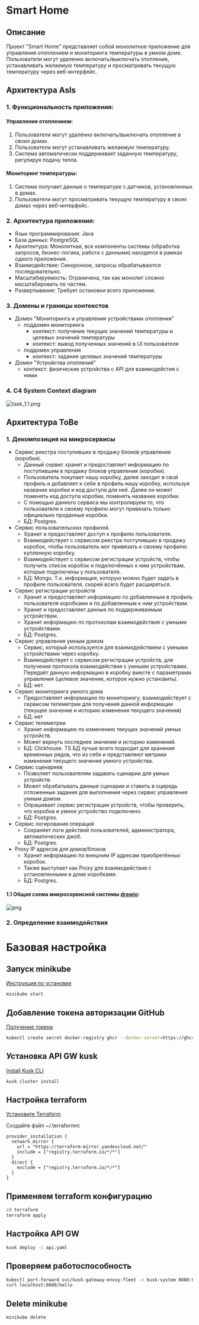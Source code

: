 # Smart Home

## Описание

Проект "Smart Home" представляет собой монолитное приложение для управления отоплением и мониторинга температуры в умном доме. Пользователи
могут удаленно включать/выключать отопление, устанавливать желаемую температуру и просматривать текущую температуру через веб-интерфейс.

## Архитектура AsIs

### 1. Функциональность приложения:

#### Управление отоплением:
1. Пользователи могут удалённо включать/выключать отопление в своих домах.
2. Пользователи могут устанавливать желаемую температуру.
3. Система автоматически поддерживает заданную температуру, регулируя подачу тепла.
#### Мониторинг температуры:
1. Система получает данные о температуре с датчиков, установленных в домах.
2. Пользователи могут просматривать текущую температуру в своих домах через веб-интерфейс.

### 2. Архитектура приложения:
- Язык программирования: Java
- База данных: PostgreSQL
- Архитектура: Монолитная, все компоненты системы (обработка запросов, бизнес-логика, работа с данными) находятся в рамках одного приложения.
- Взаимодействие: Синхронное, запросы обрабатываются последовательно.
- Масштабируемость: Ограничена, так как монолит сложно масштабировать по частям.
- Развертывание: Требует остановки всего приложения.

### 3. Домены и границы контекстов

- Домен "Мониторинга и управления устройствами отопления"
  - поддомен мониторинга
    - контекст: получение текущих значений температуры и целевых значений температуры
    - контекст: вывод полученных значений в UI пользователя
  - поддомен управления
    - контекст: задание целевых значений температуры
- Домен "Устройства отоплений"
  - контекст: физические устройства с API для взаимодейстия с ними

### 4. C4 System Context diagram
![task_1.1.png](task_1.1.png)


## Архитектура ToBe

### 1. Декомпозиция на микросервисы

- Сервис реестра поступивших в продажу блоков управления (коробки). 
  - Данный сервис хранит и предоставляет информацию по поступившим в продажу блоков управления (коробки).
  - Пользователь покупает нашу коробку, далее заходит в свой профиль и добавляет к себе в профиль нашу коробку, используя название коробки и код доступа для неё. Далее он может поменять код доступа коробки, поменять название коробки.
  - С помощью данного сервиса мы контролируем то, что пользователи к своему профилю могут привязать только официально проданные коробки.
  - БД: Postgres.
- Сервис пользовательских профилей. 
  - Хранит и предоставляет доступ к профилю пользователя. 
  - Взаимодействует с сервисом реестра поступивших в продажу коробок, чтобы пользователь мог привязать к своему профилю купленную коробку.
  - Взаимодействует с сервисом регистрации устройств, чтобы получить список коробок и подключённых к ним устройствам, которые подключены у пользователя.
  - БД: Mongo. Т.к. информация, которую можно будет задать в профиле пользователя, скорей всего будет расширяться.
- Сервис регистрации устройств
  - Хранит и предоставляет информацию по добавленным в профиль пользователя коробками и по добавленным к ним устройствам.
  - Хранит и предоставляет данные по поддерживаемым устройствам.
  - Хранит информацию по протоколам взаимодействия с умными устройствами.
  - БД: Postgres.
- Сервис управления умным домом
  - Сервис, который используется для взаимодействием с умными устройствами через коробку.
  - Взаимодействует с сервисом регистрации устройств, для получения протокола взаимодействия с умными устройствами. Передаёт данную информацию в коробку вместе с параметрами управления (целевое значение, которое нужно установить).
  - БД: нет.
- Сервис мониторинга умного дома
  - Предоставляет информацию по мониторингу, взаимодействует с сервисом телеметрии для получения данной информации (текущее значение и историю изменения текущего значения)
  - БД: нет
- Сервис телеметрии
  - Хранит информацию по изменению текущих значений умных устройств.
  - Может вернуть последнее значение и историю изменений.
  - БД: Clickhouse. TS БД лучше всего подходит для хранения временных рядов, что из себя и представляют метрики изменения текущего значения умного устройства.
- Сервис сценариев
  - Позволяет пользователям задавать сценарии для умных устройств.
  - Может обрабатывать данные сценарии и ставить в оцередь отложенные задания для выполнения через сервис управления умным домом.
  - Опрашивает сервис регистрации устройств, чтобы проверить, что коробка и умное устройство подключено.
  - БД: Postgres.
- Сервис логирования операций
  - Сохраняет логи действий пользователей, администратора, автоматических джоб.
  - БД: Postgres.
- Proxy IP адресов для домов/блоков
  - Хранит информацию по внешним IP адресам приобретённых коробок.
  - Также выступает как Proxy для взаимодействия с установленными в доме коробками.
  - БД: Postgres.

#### 1.1 Общая схема микросервисной системы [drawio](ToBe.drawio):
![png](ToBe.drawio.png)

### 2. Определение взаимодействия

# Базовая настройка

## Запуск minikube

[Инструкция по установке](https://minikube.sigs.k8s.io/docs/start/)

```bash
minikube start
```


## Добавление токена авторизации GitHub

[Получение токена](https://github.com/settings/tokens/new)

```bash
kubectl create secret docker-registry ghcr --docker-server=https://ghcr.io --docker-username=<github_username> --docker-password=<github_token> -n default
```


## Установка API GW kusk

[Install Kusk CLI](https://docs.kusk.io/getting-started/install-kusk-cli)

```bash
kusk cluster install
```


## Настройка terraform

[Установите Terraform](https://yandex.cloud/ru/docs/tutorials/infrastructure-management/terraform-quickstart#install-terraform)


Создайте файл ~/.terraformrc

```hcl
provider_installation {
  network_mirror {
    url = "https://terraform-mirror.yandexcloud.net/"
    include = ["registry.terraform.io/*/*"]
  }
  direct {
    exclude = ["registry.terraform.io/*/*"]
  }
}
```

## Применяем terraform конфигурацию 

```bash
cd terraform
terraform apply
```

## Настройка API GW

```bash
kusk deploy -i api.yaml
```

## Проверяем работоспособность

```bash
kubectl port-forward svc/kusk-gateway-envoy-fleet -n kusk-system 8080:80
curl localhost:8080/hello
```


## Delete minikube

```bash
minikube delete
```
